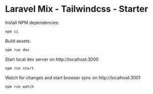 # Laravel Mix - Tailwindcss - Starter

Install NPM dependencies:

```sh
npm ci
```

Build assets:

```sh
npm run dev
```

Start local dev server on http://localhost:3000

```sh
npm run start
```

Watch for changes and start browser sync on http://localhost:3001

```sh
npm run watch
```
